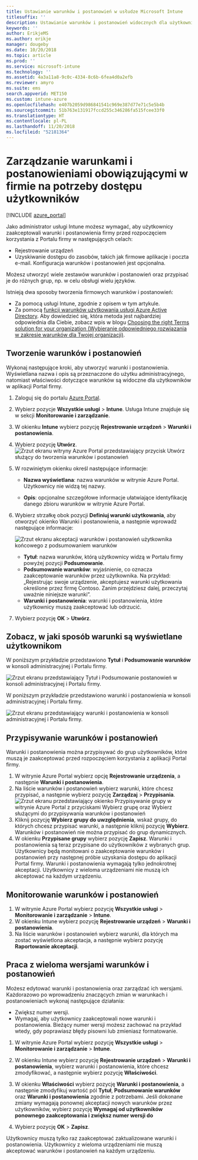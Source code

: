 ```yaml
---
title: Ustawianie warunków i postanowień w usłudze Microsoft Intune
titlesuffix: ''
description: Ustawianie warunków i postanowień widocznych dla użytkowników w aplikacji Portal firmy dla usługi Intune.
keywords: ''
author: ErikjeMS
ms.author: erikje
manager: dougeby
ms.date: 10/20/2018
ms.topic: article
ms.prod: ''
ms.service: microsoft-intune
ms.technology: ''
ms.assetid: 4a3a11a8-9c0c-4334-8c6b-6fea4d0a2efb
ms.reviewer: amyro
ms.suite: ems
search.appverid: MET150
ms.custom: intune-azure
ms.openlocfilehash: e407b2059d986841541c969e387d77e71c5e5b4b
ms.sourcegitcommit: 51b763e131917fccd255c346286fa515fcee33f0
ms.translationtype: HT
ms.contentlocale: pl-PL
ms.lasthandoff: 11/20/2018
ms.locfileid: "52181364"
---
```

# <a name="manage-your-companys-terms-and-conditions-for-user-access"></a>Zarządzanie warunkami i postanowieniami obowiązującymi w firmie na potrzeby dostępu użytkowników

[!INCLUDE [azure_portal](./includes/azure_portal.md)]

Jako administrator usługi Intune możesz wymagać, aby użytkownicy zaakceptowali warunki i postanowienia firmy przed rozpoczęciem korzystania z Portalu firmy w następujących celach:
- Rejestrowanie urządzeń
- Uzyskiwanie dostępu do zasobów, takich jak firmowe aplikacje i poczta e-mail.
Konfiguracja warunków i postanowień jest opcjonalna.

Możesz utworzyć wiele zestawów warunków i postanowień oraz przypisać je do różnych grup, np. w celu obsługi wielu języków.

Istnieją dwa sposoby tworzenia firmowych warunków i postanowień:
- Za pomocą usługi Intune, zgodnie z opisem w tym artykule.
- Za pomocą [funkcji warunków użytkowania usługi Azure Active Directory](https://docs.microsoft.com/azure/active-directory/governance/active-directory-tou). Aby dowiedzieć się, która metoda jest najbardziej odpowiednia dla Ciebie, zobacz wpis w blogu [Choosing the right Terms solution for your organization (Wybieranie odpowiedniego rozwiązania w zakresie warunków dla Twojej organizacji)](https://go.microsoft.com/fwlink/?linkid=2010506&clcid=0x409). 

## <a name="create-terms-and-conditions"></a>Tworzenie warunków i postanowień
Wykonaj następujące kroki, aby utworzyć warunki i postanowienia. Wyświetlana nazwa i opis są przeznaczone do użytku administracyjnego, natomiast właściwości dotyczące warunków są widoczne dla użytkowników w aplikacji Portal firmy.

1. Zaloguj się do portalu [Azure Portal](https://portal.azure.com).
2. Wybierz pozycje **Wszystkie usługi** > **Intune**. Usługa Intune znajduje się w sekcji **Monitorowanie i zarządzanie**.
3. W okienku **Intune** wybierz pozycję **Rejestrowanie urządzeń** > **Warunki i postanowienia**.
2. Wybierz pozycję **Utwórz**.
![Zrzut ekranu witryny Azure Portal przedstawiający przycisk Utwórz służący do tworzenia warunków i postanowień](media/terms-create-terms.png)
3. W rozwiniętym okienku określ następujące informacje:

   - **Nazwa wyświetlana**: nazwa warunków w witrynie Azure Portal. Użytkownicy nie widzą tej nazwy.

   - **Opis**: opcjonalne szczegółowe informacje ułatwiające identyfikację danego zbioru warunków w witrynie Azure Portal.

4. Wybierz strzałkę obok pozycji **Definiuj warunki użytkowania**, aby otworzyć okienko Warunki i postanowienia, a następnie wprowadź następujące informacje:

   ![Zrzut ekranu akceptacji warunków i postanowień użytkownika końcowego z podsumowaniem warunków](./media/terms-summary-create.png)

   - **Tytuł**: nazwa warunków, którą użytkownicy widzą w Portalu firmy powyżej pozycji **Podsumowanie**.
   - **Podsumowanie warunków**: wyjaśnienie, co oznacza zaakceptowanie warunków przez użytkownika. Na przykład: „Rejestrując swoje urządzenie, akceptujesz warunki użytkowania określone przez firmę Contoso. Zanim przejdziesz dalej, przeczytaj uważnie niniejsze warunki”.
   - **Warunki i postanowienia**: warunki i postanowienia, które użytkownicy muszą zaakceptować lub odrzucić.

5. Wybierz pozycję **OK** > **Utwórz**.

## <a name="see-how-terms-are-displayed-to-your-users"></a>Zobacz, w jaki sposób warunki są wyświetlane użytkownikom
W poniższym przykładzie przedstawiono **Tytuł** i **Podsumowanie warunków** w konsoli administracyjnej i Portalu firmy.

![Zrzut ekranu przedstawiający Tytuł i Podsumowanie postanowień w konsoli administracyjnej i Portalu firmy.](./media/terms-summary-terms.png)

W poniższym przykładzie przedstawiono warunki i postanowienia w konsoli administracyjnej i Portalu firmy.

![Zrzut ekranu przedstawiający warunki i postanowienia w konsoli administracyjnej i Portalu firmy.](./media/terms-properties-terms.png)

## <a name="assign-terms-and-conditions"></a>Przypisywanie warunków i postanowień

Warunki i postanowienia można przypisywać do grup użytkowników, które muszą je zaakceptować przed rozpoczęciem korzystania z aplikacji Portal firmy.

1. W witrynie Azure Portal wybierz opcję **Rejestrowanie urządzenia**, a następnie **Warunki i postanowienia**.
2. Na liście warunków i postanowień wybierz warunki, które chcesz przypisać, a następnie wybierz pozycję **Zarządzaj** > **Przypisania**.
![Zrzut ekranu przedstawiający okienko Przypisywanie grupy w witrynie Azure Portal z przyciskami Wybierz grupę oraz Wybierz służącymi do przypisywania warunków i postanowień](media/terms-assign-groups.png)
3. Kliknij pozycję **Wybierz grupy do uwzględnienia**, wskaż grupy, do których chcesz przypisać warunki, a następnie kliknij pozycję **Wybierz**. Warunków i postanowień nie można przypisać do grup dynamicznych.
4. W okienku **Przypisane grupy** wybierz pozycję **Zapisz**.  Warunki i postanowienia są teraz przypisane do użytkowników z wybranych grup. Użytkownicy będą monitowani o zaakceptowanie warunków i postanowień przy następnej próbie uzyskania dostępu do aplikacji Portal firmy. Warunki i postanowienia wymagają tylko jednokrotnej akceptacji. Użytkownicy z wieloma urządzeniami nie muszą ich akceptować na każdym urządzeniu.


## <a name="monitor-terms-and-conditions"></a>Monitorowanie warunków i postanowień

1. W witrynie Azure Portal wybierz pozycję **Wszystkie usługi** > **Monitorowanie i zarządzanie** > **Intune**. 
1. W okienku Intune wybierz pozycję **Rejestrowanie urządzeń** > **Warunki i postanowienia**.
2. Na liście warunków i postanowień wybierz warunki, dla których ma zostać wyświetlona akceptacja, a następnie wybierz pozycję **Raportowanie akceptacji**.

## <a name="work-with-multiple-versions-of-terms-and-conditions"></a>Praca z wieloma wersjami warunków i postanowień
Możesz edytować warunki i postanowienia oraz zarządzać ich wersjami. Każdorazowo po wprowadzeniu znaczących zmian w warunkach i postanowieniach wykonaj następujące działania:
- Zwiększ numer wersji.
- Wymagaj, aby użytkownicy zaakceptowali nowe warunki i postanowienia. Bieżący numer wersji możesz zachować na przykład wtedy, gdy poprawiasz błędy pisowni lub zmieniasz formatowanie.

1. W witrynie Azure Portal wybierz pozycję **Wszystkie usługi** > **Monitorowanie i zarządzanie** > **Intune**.

2. W okienku Intune wybierz pozycję **Rejestrowanie urządzeń** > **Warunki i postanowienia**, wybierz warunki i postanowienia, które chcesz zmodyfikować, a następnie wybierz pozycję **Właściwości**.

4. W okienku **Właściwości** wybierz pozycję **Warunki i postanowienia**, a następnie zmodyfikuj wartość pól **Tytuł**, **Podsumowanie warunków** oraz **Warunki i postanowienia** zgodnie z potrzebami. Jeśli dokonane zmiany wymagają ponownej akceptacji nowych warunków przez użytkowników, wybierz pozycję **Wymagaj od użytkowników ponownego zaakceptowania i zwiększ numer wersji do**

4.  Wybierz pozycję **OK** > **Zapisz**.

Użytkownicy muszą tylko raz zaakceptować zaktualizowane warunki i postanowienia. Użytkownicy z wieloma urządzeniami nie muszą akceptować warunków i postanowień na każdym urządzeniu.

